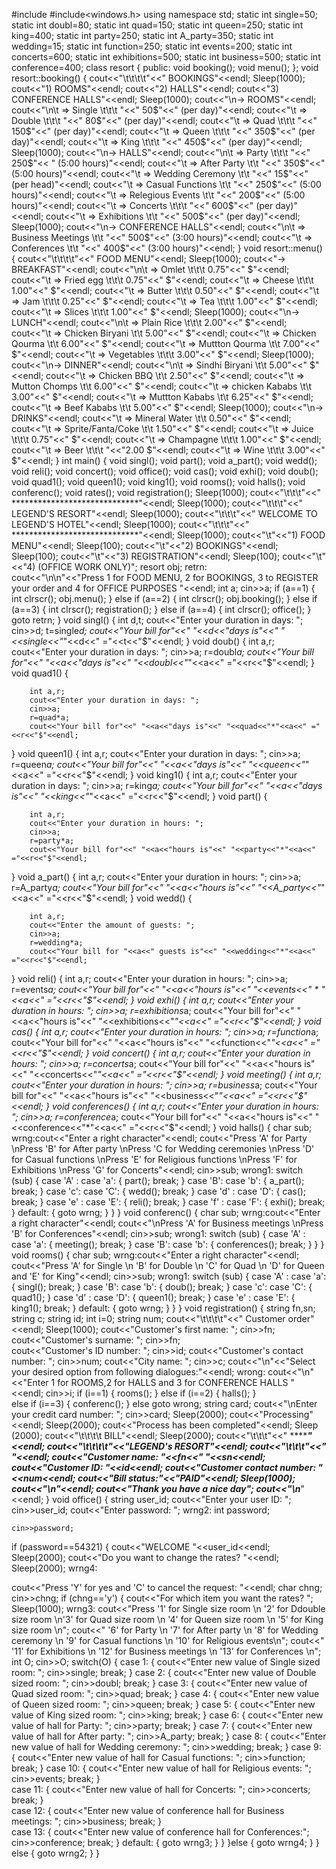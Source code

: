 #include<iostream>
#include<windows.h>
using namespace std;
static	int single=50;
static	int doubl=80;
static	int quad=150;
static	int queen=250;
static	int king=400;
static	int party=250;
static	int A_party=350;
static	int wedding=15;
static	int function=250;
static	int events=200;
static	int concerts=600;
static	int exhibitions=500;
static	int business=500;
static	int conference=400;
class resort
{
	public:
		void booking();
		void menu();
};
void resort::booking()
{
		cout<<"\t\t\t\t"<<" BOOKINGS"<<endl;
		Sleep(1000);
		cout<<"1) ROOMS"<<endl;
		cout<<"2) HALLS"<<endl;
		cout<<"3) CONFERENCE HALLS"<<endl;
		Sleep(1000);
		cout<<"\n-> ROOMS"<<endl;
		cout<<"\n\t => Single \t\t\t "<<"  50$"<<" (per day)"<<endl;
		cout<<"\t => Double \t\t\t "<<"  80$"<<" (per day)"<<endl;
		cout<<"\t => Quad \t\t\t "<<" 150$"<<" (per day)"<<endl;
		cout<<"\t => Queen \t\t\t "<<" 350$"<<" (per day)"<<endl;
		cout<<"\t => King \t\t\t "<<" 450$"<<" (per day)"<<endl;
		Sleep(1000);
		cout<<"\n-> HALLS"<<endl;
		cout<<"\n\t => Party \t\t\t "<<" 250$"<< " (5:00 hours)"<<endl;
		cout<<"\t => After Party \t\t "<<" 350$"<<" (5:00 hours)"<<endl;
		cout<<"\t => Wedding Ceremony \t\t "<<"  15$"<<" (per head)"<<endl;
		cout<<"\t => Casual Functions \t\t "<<" 250$"<<" (5:00 hours)"<<endl;
		cout<<"\t => Relegious Events \t\t "<<" 200$"<<" (5:00 hours)"<<endl;
		cout<<"\t => Concerts \t\t\t "<<" 600$"<<" (per day)"<<endl;
		cout<<"\t => Exhibitions \t\t "<<" 500$"<<" (per day)"<<endl;
		Sleep(1000);
		cout<<"\n-> CONFERENCE HALLS"<<endl;
		cout<<"\n\t => Business Meetings \t\t "<<" 500$"<<" (3:00 hours)"<<endl;
		cout<<"\t => Conferences \t\t "<<" 400$"<<" (3:00 hours)"<<endl;
}
void resort::menu()
{
		cout<<"\t\t\t\t"<<"  FOOD MENU"<<endl;
		Sleep(1000);
		cout<<"-> BREAKFAST"<<endl;
		cout<<"\n\t => Omlet \t\t\t 0.75"<<" $"<<endl;
		cout<<"\t => Fried egg \t\t\t 0.75"<<" $"<<endl;
		cout<<"\t => Cheese \t\t\t 1.00"<<" $"<<endl;
		cout<<"\t => Butter \t\t\t 0.50"<<" $"<<endl;
		cout<<"\t => Jam \t\t\t 0.25"<<" $"<<endl;
		cout<<"\t => Tea \t\t\t 1.00"<<" $"<<endl;
		cout<<"\t => Slices \t\t\t 1.00"<<" $"<<endl;
		Sleep(1000);
		cout<<"\n-> LUNCH"<<endl;
		cout<<"\n\t => Plain Rice \t\t\t 2.00"<<" $"<<endl;
		cout<<"\t => Chicken Biryani \t\t 5.00"<<" $"<<endl;
		cout<<"\t => Chicken Qourma \t\t 6.00"<<" $"<<endl;
		cout<<"\t => Muttton Qourma \t\t 7.00"<<" $"<<endl;
		cout<<"\t => Vegetables \t\t\t 3.00"<<" $"<<endl;
		Sleep(1000);
		cout<<"\n-> DINNER"<<endl;
		cout<<"\n\t => Sindhi Biryani \t\t 5.00"<<" $"<<endl;
		cout<<"\t => Chicken BBQ \t\t 2.50"<<" $"<<endl;
		cout<<"\t => Mutton Chomps \t\t 6.00"<<" $"<<endl;
		cout<<"\t => chicken Kababs \t\t 3.00"<<" $"<<endl;
		cout<<"\t => Muttton Kababs \t\t 6.25"<<" $"<<endl;
		cout<<"\t => Beef Kababs \t\t 5.00"<<" $"<<endl;
		Sleep(1000);
		cout<<"\n-> DRINKS"<<endl;
		cout<<"\t => Mineral Water \t\t 0.50"<<" $"<<endl;
		cout<<"\t => Sprite/Fanta/Coke \t\t 1.50"<<" $"<<endl;
		cout<<"\t => Juice \t\t\t 0.75"<<" $"<<endl;
		cout<<"\t => Champagne \t\t\t 1.00"<<" $"<<endl;
		cout<<"\t => Beer \t\t\t "<<"2.00 $"<<endl;
		cout<<"\t => Wine \t\t\t 3.00"<<" $"<<endl;
}
int main()
{
	void singl();
	void part();
	void a_part();
	void wedd();
	void reli();
	void concert();
	void office();
	void cas();
	void exhi();
	void doub();
	void quad1();
	void queen1();
	void king1();
	void rooms();
	void halls();
	void conferenc();
	void rates();
	void registration();
	Sleep(1000);
	cout<<"\t\t\t"<<" *****************************"<<endl;
	Sleep(1000);
	cout<<"\t\t\t"<<"        LEGEND'S RESORT"<<endl;
	Sleep(1000);
	cout<<"\t\t\t"<<"   WELCOME TO LEGEND'S HOTEL"<<endl;
	Sleep(1000);
	cout<<"\t\t\t"<<" *****************************"<<endl;
	Sleep(1000);
	cout<<"\t"<<"1)  FOOD MENU"<<endl;
	Sleep(100);
	cout<<"\t"<<"2)  BOOKINGS"<<endl;
	Sleep(100);
	cout<<"\t"<<"3)  REGISTRATION"<<endl;
	Sleep(100);
	cout<<"\t"<<"4) (OFFICE WORK ONLY)";
	resort obj;
	retrn:	
	cout<<"\n\n"<<"Press 1 for FOOD MENU, 2 for BOOKINGS, 3 to REGISTER your order and 4 for OFFICE PURPOSES "<<endl;
	int a;
	cin>>a;
	if (a==1)
	{
		int clrscr();
		obj.menu();
	}
	else if (a==2)
	{	int clrscr();
		obj.booking();
	}
	else if (a==3)
	{
		int clrscr();
		registration();
	}
	else if (a==4)
	{
		int clrscr();
		office();
	}
	goto retrn;
}
void singl()
{
		int d,t;
		cout<<"Enter your duration in days: ";
		cin>>d;
		t=single*d;
		cout<<"Your bill for"<<" "<<d<<"days is"<<" "<<single<<"*"<<d<<" ="<<t<<"$"<<endl;
}
void doub()
{
		int a,r;
		cout<<"Enter your duration in days: ";
		cin>>a;
		r=doubl*a;
		cout<<"Your bill for"<<" "<<a<<"days is"<<" "<<doubl<<"*"<<a<<" ="<<r<<"$"<<endl;
}
void quad1()
{
		
		int a,r;
		cout<<"Enter your duration in days: ";
		cin>>a;
		r=quad*a;
		cout<<"Your bill for"<<" "<<a<<"days is"<<" "<<quad<<"*"<<a<<" ="<<r<<"$"<<endl;
}
void queen1()
{
		int a,r;
		cout<<"Enter your duration in days: ";
		cin>>a;
		r=queen*a;
		cout<<"Your bill for"<<" "<<a<<"days is"<<" "<<queen<<"*"<<a<<" ="<<r<<"$"<<endl;
}
void king1()
{
		int a,r;
		cout<<"Enter your duration in days: ";
		cin>>a;
		r=king*a;
		cout<<"Your bill for"<<" "<<a<<"days is"<<" "<<king<<"*"<<a<<" ="<<r<<"$"<<endl;
}
void part()
{
		
		int a,r;
		cout<<"Enter your duration in hours: ";
		cin>>a;
		r=party*a;
		cout<<"Your bill for"<<" "<<a<<"hours is"<<" "<<party<<"*"<<a<<" ="<<r<<"$"<<endl;
}
void a_part()
{
		int a,r;
		cout<<"Enter your duration in hours: ";
		cin>>a;
		r=A_party*a;
		cout<<"Your bill for"<<" "<<a<<"hours is"<<" "<<A_party<<"*"<<a<<" ="<<r<<"$"<<endl;
}
void wedd()
{
		
		int a,r;
		cout<<"Enter the amount of guests: ";
		cin>>a;
		r=wedding*a;
		cout<<"Your bill for "<<a<<" guests is"<<" "<<wedding<<"*"<<a<<" ="<<r<<"$"<<endl;
}
void reli()
{
		int a,r;
		cout<<"Enter your duration in hours: ";
		cin>>a;
		r=events*a;
		cout<<"Your bill for"<<" "<<a<<"hours is"<<" "<<events<<" * "<<a<<" ="<<r<<"$"<<endl;
}
void exhi()
{
		int a,r;
		cout<<"Enter your duration in hours: ";
		cin>>a;
		r=exhibitions*a;
		cout<<"Your bill for"<<" "<<a<<"hours is"<<" "<<exhibitions<<"*"<<a<<" ="<<r<<"$"<<endl;
}
void cas()
{
		int a,r;
		cout<<"Enter your duration in hours: ";
		cin>>a;
		r=function*a;
		cout<<"Your bill for"<<" "<<a<<"hours is"<<" "<<function<<"*"<<a<<" ="<<r<<"$"<<endl;
}
void concert()
{
		int a,r;
		cout<<"Enter your duration in hours: ";
		cin>>a;
		r=concerts*a;
		cout<<"Your bill for"<<" "<<a<<"hours is"<<" "<<concerts<<"*"<<a<<" ="<<r<<"$"<<endl;
}
void meeting()
{
		int a,r;
		cout<<"Enter your duration in hours: ";
		cin>>a;
		r=business*a;
		cout<<"Your bill for"<<" "<<a<<"hours is"<<" "<<business<<"*"<<a<<" ="<<r<<"$"<<endl;
}
void conferences()
{
		int a,r;
		cout<<"Enter your duration in hours: ";
		cin>>a;
		r=conference*a;
		cout<<"Your bill for"<<" "<<a<<"hours is"<<" "<<conference<<"*"<<a<<" ="<<r<<"$"<<endl;
}
void halls()
{
		char sub;
		wrng:cout<<"Enter a right character"<<endl;
		cout<<"Press 'A' for Party \nPress 'B' for After party \nPress 'C  for Wedding ceremonies \nPress 'D' for Casual functions \nPress 'E' for Religious functions \nPress 'F' for Exhibitions \nPress 'G' for Concerts"<<endl;
		cin>>sub;
		wrong1:
switch (sub)
{
case 'A' : case 'a':
{
part();
break;
}
case 'B': case 'b':
{
a_part();
break;
}
case 'c': case 'C':
{
wedd();
break;
}
case 'd' : case 'D':
{
cas();
break;
}
case 'e' : case 'E':
{
	reli();
	break;
}
case 'f' : case 'F':
{
	exhi();
	break;
}
default:
{
goto wrng;
}
}
}
void conferenc()
{
		char sub;
		wrng:cout<<"Enter a right character"<<endl;
		cout<<"\nPress 'A' for Business meetings \nPress 'B' for Conferences"<<endl;
		cin>>sub;
		wrong1:
switch (sub)
{
case 'A' : case 'a':
{
meeting();
break;
}
case 'B': case 'b':
{
conferences();
break;
}
}
}
void rooms()
{
		char sub;
		wrng:cout<<"Enter a right character"<<endl;
		cout<<"Press 'A' for Single \n 'B' for Double \n 'C' for Quad \n 'D' for Queen and 'E' for King"<<endl;
		cin>>sub;
		wrong1:
switch (sub)
{
case 'A' : case 'a':
{
singl();
break;
}
case 'B': case 'b':
{
doub();
break;
}
case 'c': case 'C':
{
quad1();
}
case 'd' : case 'D':
{
	queen1();
	break;
}
case 'e' : case 'E':
{
	king1();
	break;
}
default:
{
goto wrng;
}
}
}
void registration()
{
	string fn,sn;
	string c;
	string id;
	int i=0;
	string num;
	cout<<"\t\t\t\t"<<" Customer order"<<endl;
	Sleep(1000);
	cout<<"Customer's first name: ";
	cin>>fn;
	cout<<"Customer's surname: ";
	cin>>fn;	
	cout<<"Customer's ID number: ";
	cin>>id;
	cout<<"Customer's contact number: ";
	cin>>num;
	cout<<"City name: ";
	cin>>c;
	cout<<"\n"<<"Select your desired option from following dialogues:"<<endl;
	wrong:
	cout<<"\n"<<"Enter 1 for ROOMS,2 for HALLS and 3 for CONFERENCE HALLS  "<<endl;
	cin>>i;
	if (i==1)
	{
		rooms();
	}
	else if (i==2)
	{
	halls();
	}	
	else if (i==3)
	{
	conferenc();
	}
	else
	goto wrong;
	string card;
	cout<<"\nEnter your credit card number: ";
	cin>>card;
	Sleep(2000);
	cout<<"Processing"<<endl;
	Sleep(2000);
	cout<<"Process has been completed"<<endl;
	Sleep (2000);
	cout<<"\t\t\t\t    BILL"<<endl;
	Sleep(2000);
	cout<<"\t\t\t"<<" ***************************"<<endl;
	cout<<"\t\t\t\t"<<"LEGEND's RESORT"<<endl;
	cout<<"\t\t\t"<<" ***************************"<<endl;
	cout<<"Customer name: "<<fn<<" "<<sn<<endl;
	cout<<"Customer ID: "<<id<<endl;
	cout<<"Customer contact number: "<<num<<endl;
	cout<<"Bill status:"<<"PAID"<<endl;
	Sleep(1000);
	cout<<"\n*************************"<<endl;
	cout<<"Thank you have a nice day";
	cout<<"\n*************************"<<endl;
	}
	void office()
{
string user_id;
	cout<<"Enter your user ID: ";
	cin>>user_id;
	cout<<"Enter password: ";
wrng2:
int password;

	cin>>password;

if (password==54321)
{
cout<<"WELCOME "<<user_id<<endl;
Sleep(2000);
cout<<"Do you want to change the rates? "<<endl;
Sleep(2000);
wrng4:

cout<<"Press 'Y' for yes and 'C' to cancel the request: "<<endl;
char chng;
cin>>chng;
if (chng=='y')
{
cout<<"For which item you want the rates? ";
Sleep(1000);
wrng3:
cout<<"Press '1' for Single size room \n '2' for Ddouble size room \n'3' for Quad size room \n '4' for Queen size room \n '5' for King size room \n";
cout<<" '6' for Party \n '7' for After party \n '8' for Wedding ceremony \n '9' for Casual functions \n '10' for Religious events\n";
cout<<" '11' for Exhibitions \n '12' for Business meetings \n '13' for Conferences \n";
int O;
cin>>O;
switch(O)
{
	case 1:
	{
		cout<<"Enter new value of Single sized room: ";
		cin>>single;
		break;
	}
		case 2:
	{
		cout<<"Enter new value of Double sized room: ";
		cin>>doubl;
		break;
	}
		case 3:
	{
		cout<<"Enter new value of Quad sized room: ";
		cin>>quad;
		break;
	}
		case 4:
	{
		cout<<"Enter new value of Queen sized room: ";
		cin>>queen;
		break;
	}
		case 5:
	{
		cout<<"Enter new value of King sized room: ";
		cin>>king;
		break;
	}
		case 6:
	{
		cout<<"Enter new value of hall for Party: ";
		cin>>party;
		break;
	}
		case 7:
	{
		cout<<"Enter new value of hall for After party: ";
		cin>>A_party;
		break;
	}
		case 8:
	{
		cout<<"Enter new value of hall for Wedding ceremony: ";
		cin>>wedding;
		break;
	}
		case 9:
	{
		cout<<"Enter new value of hall for Casual functions: ";
		cin>>function;
		break;
	}
		case 10:
	{
		cout<<"Enter new value of hall for Religious events: ";
		cin>>events;
		break;
	}	
		case 11:
	{
		cout<<"Enter new value of hall for Concerts: ";
		cin>>concerts;
		break;
	}	
		case 12:
	{
		cout<<"Enter new value of conference hall for Business meetings: ";
		cin>>business;
		break;
	}	
		case 13:
	{
		cout<<"Enter new value of conference hall for Conferences:";
		cin>>conference;
		break;
	}
	default:
	{
	goto wrng3;	
	}
}
}else
{
goto wrng4;
}
}
else 
{
	goto wrng2;
}
}




